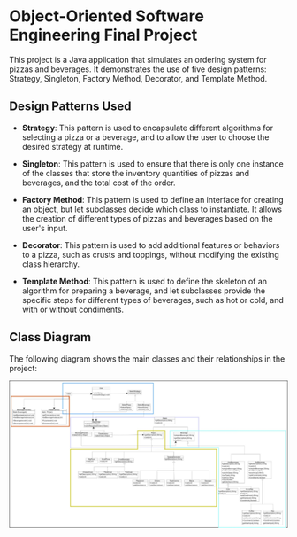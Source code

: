 # Object-Oriented Software Engineering Final Project

This project is a Java application that simulates an ordering system for pizzas and beverages. It demonstrates the use of five design patterns: Strategy, Singleton, Factory Method, Decorator, and Template Method.

## Design Patterns Used

- **Strategy**: This pattern is used to encapsulate different algorithms for selecting a pizza or a beverage, and to allow the user to choose the desired strategy at runtime.

- **Singleton**: This pattern is used to ensure that there is only one instance of the classes that store the inventory quantities of pizzas and beverages, and the total cost of the order.

- **Factory Method**: This pattern is used to define an interface for creating an object, but let subclasses decide which class to instantiate. It allows the creation of different types of pizzas and beverages based on the user's input.

- **Decorator**: This pattern is used to add additional features or behaviors to a pizza, such as crusts and toppings, without modifying the existing class hierarchy.

- **Template Method**: This pattern is used to define the skeleton of an algorithm for preparing a beverage, and let subclasses provide the specific steps for different types of beverages, such as hot or cold, and with or without condiments.

## Class Diagram

The following diagram shows the main classes and their relationships in the project:

![method](https://raw.githubusercontent.com/Baconbuilder/OOTeamwork/master/doc/ClassDiagram.jpg)